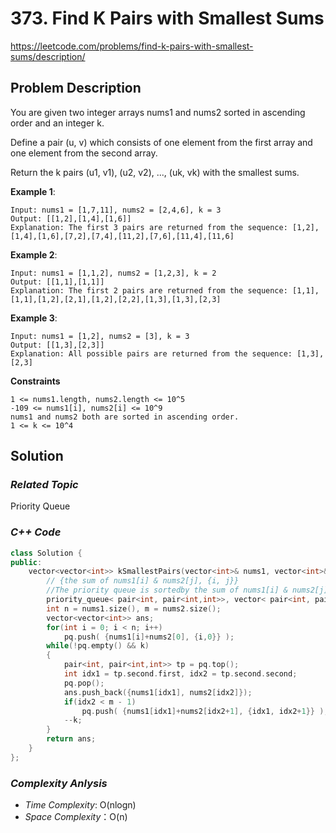 # 373. Find K Pairs with Smallest Sums
https://leetcode.com/problems/find-k-pairs-with-smallest-sums/description/

## Problem Description

You are given two integer arrays nums1 and nums2 sorted in ascending order and an integer k.

Define a pair (u, v) which consists of one element from the first array and one element from the second array.

Return the k pairs (u1, v1), (u2, v2), ..., (uk, vk) with the smallest sums.


**Example 1**:
```
Input: nums1 = [1,7,11], nums2 = [2,4,6], k = 3
Output: [[1,2],[1,4],[1,6]]
Explanation: The first 3 pairs are returned from the sequence: [1,2],[1,4],[1,6],[7,2],[7,4],[11,2],[7,6],[11,4],[11,6]
```
**Example 2**:
```
Input: nums1 = [1,1,2], nums2 = [1,2,3], k = 2
Output: [[1,1],[1,1]]
Explanation: The first 2 pairs are returned from the sequence: [1,1],[1,1],[1,2],[2,1],[1,2],[2,2],[1,3],[1,3],[2,3]
```
**Example 3**:
```
Input: nums1 = [1,2], nums2 = [3], k = 3
Output: [[1,3],[2,3]]
Explanation: All possible pairs are returned from the sequence: [1,3],[2,3]
```

**Constraints**
```
1 <= nums1.length, nums2.length <= 10^5
-109 <= nums1[i], nums2[i] <= 10^9
nums1 and nums2 both are sorted in ascending order.
1 <= k <= 10^4
```

## Solution

### _Related Topic_
   Priority Queue

### _C++ Code_
```cpp
class Solution {
public:
    vector<vector<int>> kSmallestPairs(vector<int>& nums1, vector<int>& nums2, int k) {
        // {the sum of nums1[i] & nums2[j], {i, j}}
        //The priority queue is sortedby the sum of nums1[i] & nums2[j]
        priority_queue< pair<int, pair<int,int>>, vector< pair<int, pair<int,int>> >, greater<pair<int,pair<int,int>>> > pq;
        int n = nums1.size(), m = nums2.size();
        vector<vector<int>> ans;
        for(int i = 0; i < n; i++)
            pq.push( {nums1[i]+nums2[0], {i,0}} );
        while(!pq.empty() && k)
        {
            pair<int, pair<int,int>> tp = pq.top();
            int idx1 = tp.second.first, idx2 = tp.second.second;
            pq.pop();
            ans.push_back({nums1[idx1], nums2[idx2]});
            if(idx2 < m - 1)
                pq.push( {nums1[idx1]+nums2[idx2+1], {idx1, idx2+1}} );
            --k;
        }
        return ans;
    }
};
```

### _Complexity Anlysis_
- _Time Complexity_: O(nlogn)
- _Space Complexity_：O(n)
